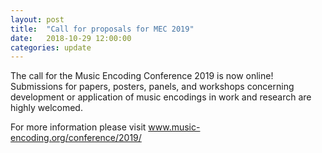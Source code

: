 ```yaml
---
layout: post
title:  "Call for proposals for MEC 2019"
date:   2018-10-29 12:00:00
categories: update
---
```

The call for the Music Encoding Conference 2019 is now online! Submissions for papers, posters, panels, and workshops 
concerning development or application of music encodings in work and research are highly welcomed.

For more information please visit <a href="http://music-encoding.org/conference/2019/">www.music-encoding.org/conference/2019/</a>